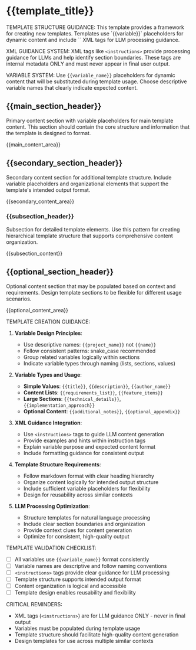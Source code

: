 # {{template_title}}

<instructions>
TEMPLATE STRUCTURE GUIDANCE: This template provides a framework for creating new templates. Templates use `{{variable}}` placeholders for dynamic content and include `<instructions>` XML tags for LLM processing guidance.

XML GUIDANCE SYSTEM: XML tags like `<instructions>` provide processing guidance for LLMs and help identify section boundaries. These tags are internal metadata ONLY and must never appear in final user output.

VARIABLE SYSTEM: Use `{{variable_name}}` placeholders for dynamic content that will be substituted during template usage. Choose descriptive variable names that clearly indicate expected content.
</instructions>

## {{main_section_header}}

<instructions>
Primary content section with variable placeholders for main template content. This section should contain the core structure and information that the template is designed to format.
</instructions>

{{main_content_area}}

## {{secondary_section_header}}

<instructions>
Secondary content section for additional template structure. Include variable placeholders and organizational elements that support the template's intended output format.
</instructions>

{{secondary_content_area}}

### {{subsection_header}}

<instructions>
Subsection for detailed template elements. Use this pattern for creating hierarchical template structure that supports comprehensive content organization.
</instructions>

{{subsection_content}}

## {{optional_section_header}}

<instructions>
Optional content section that may be populated based on context and requirements. Design template sections to be flexible for different usage scenarios.
</instructions>

{{optional_content_area}}

<instructions>
TEMPLATE CREATION GUIDANCE:

1. **Variable Design Principles**:
   - Use descriptive names: `{{project_name}}` not `{{name}}`
   - Follow consistent patterns: snake_case recommended
   - Group related variables logically within sections
   - Indicate variable types through naming (lists, sections, values)

2. **Variable Types and Usage**:
   - **Simple Values**: `{{title}}`, `{{description}}`, `{{author_name}}`
   - **Content Lists**: `{{requirements_list}}`, `{{feature_items}}`
   - **Large Sections**: `{{technical_details}}`, `{{implementation_approach}}`
   - **Optional Content**: `{{additional_notes}}`, `{{optional_appendix}}`

3. **XML Guidance Integration**:
   - Use `<instructions>` tags to guide LLM content generation
   - Provide examples and hints within instruction tags
   - Explain variable purpose and expected content format
   - Include formatting guidance for consistent output

4. **Template Structure Requirements**:
   - Follow markdown format with clear heading hierarchy
   - Organize content logically for intended output structure
   - Include sufficient variable placeholders for flexibility
   - Design for reusability across similar contexts

5. **LLM Processing Optimization**:
   - Structure templates for natural language processing
   - Include clear section boundaries and organization
   - Provide context clues for content generation
   - Optimize for consistent, high-quality output

TEMPLATE VALIDATION CHECKLIST:
- [ ] All variables use `{{variable_name}}` format consistently
- [ ] Variable names are descriptive and follow naming conventions
- [ ] `<instructions>` tags provide clear guidance for LLM processing
- [ ] Template structure supports intended output format
- [ ] Content organization is logical and accessible
- [ ] Template design enables reusability and flexibility

CRITICAL REMINDERS:
- XML tags (`<instructions>`) are for LLM guidance ONLY - never in final output
- Variables must be populated during template usage
- Template structure should facilitate high-quality content generation
- Design templates for use across multiple similar contexts
</instructions>
